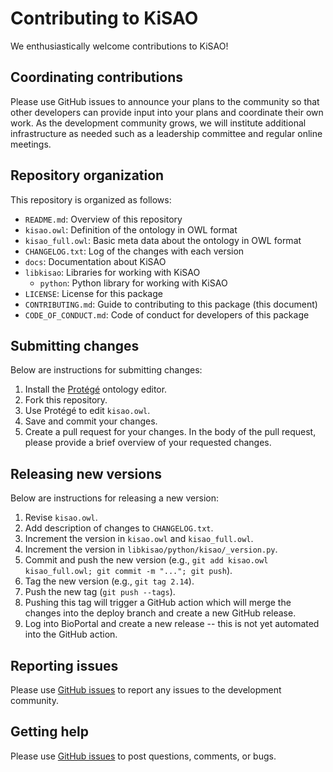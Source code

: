 # Contributing to KiSAO

We enthusiastically welcome contributions to KiSAO!

## Coordinating contributions

Please use GitHub issues to announce your plans to the community so that other developers can provide input into your plans and coordinate their own work. As the development community grows, we will institute additional infrastructure as needed such as a leadership committee and regular online meetings.

## Repository organization

This repository is organized as follows:

* `README.md`: Overview of this repository
* `kisao.owl`: Definition of the ontology in OWL format
* `kisao_full.owl`: Basic meta data about the ontology in OWL format
* `CHANGELOG.txt`: Log of the changes with each version
* `docs`: Documentation about KiSAO
* `libkisao`: Libraries for working with KiSAO
    * `python`: Python library for working with KiSAO
* `LICENSE`: License for this package
* `CONTRIBUTING.md`: Guide to contributing to this package (this document)
* `CODE_OF_CONDUCT.md`: Code of conduct for developers of this package

## Submitting changes

Below are instructions for submitting changes:

1. Install the [Protégé](https://protege.stanford.edu/) ontology editor.
2. Fork this repository.
3. Use Protégé to edit `kisao.owl`.
4. Save and commit your changes.
5. Create a pull request for your changes. In the body of the pull request, please provide a brief overview of your requested changes.

## Releasing new versions

Below are instructions for releasing a new version:

1. Revise `kisao.owl`.
2. Add description of changes to `CHANGELOG.txt`.
3. Increment the version in `kisao.owl` and `kisao_full.owl`.
3. Increment the version in `libkisao/python/kisao/_version.py`.
4. Commit and push the new version (e.g., `git add kisao.owl kisao_full.owl; git commit -m "..."; git push`).
5. Tag the new version (e.g., `git tag 2.14`).
6. Push the new tag (`git push --tags`).
7. Pushing this tag will trigger a GitHub action which will merge the changes into the deploy branch and create a new GitHub release.
8. Log into BioPortal and create a new release -- this is not yet automated into the GitHub action.

## Reporting issues

Please use [GitHub issues](https://github.com/SED-ML/KiSAO/issues) to report any issues to the development community.

## Getting help

Please use [GitHub issues](https://github.com/SED-ML/KiSAO/issues) to post questions, comments, or bugs.
